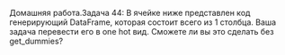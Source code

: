 Домашняя работа.Задача 44: В ячейке ниже представлен код генерирующий DataFrame, которая состоит всего из 1 столбца. Ваша задача перевести его в one hot вид. Сможете ли вы это сделать без get_dummies?
